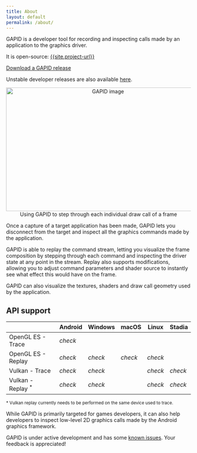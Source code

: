```yaml
---
title: About
layout: default
permalink: /about/
---
```


GAPID is a developer tool for recording and inspecting calls made by an application to the graphics driver.

It is open-source: [{{site.project-url}}]({{site.project-url}})

[Download a GAPID release]({{site.project-url}}/releases)

Unstable developer releases are also available [here](https://github.com/google/agi-dev-releases).

<div style="text-align: center;">
    <img src="../images/hero.gif" alt="GAPID image" width="540" height="337">
    <figcaption>Using GAPID to step through each individual draw call of a frame</figcaption>
</div>

Once a capture of a target application has been made, GAPID lets you disconnect from the target and inspect all the graphics commands made by the application.

GAPID is able to replay the command stream, letting you visualize the frame composition by stepping through each command and inspecting the driver state at any point in the stream. Replay also supports modifications, allowing you to adjust command parameters and shader source to instantly see what effect this would have on the frame.

GAPID can also visualize the textures, shaders and draw call geometry used by the application.

## API support

|                              | Android | Windows | macOS  | Linux | Stadia
| ---------------------------- | ------- | ------- |------- | ----- | ------
| OpenGL ES - Trace            |   <i class="material-icons check">check</i>     |         |        |       |
| OpenGL ES - Replay           |   <i class="material-icons check">check</i>     |   <i class="material-icons check">check</i>     |   <i class="material-icons check">check</i>    |   <i class="material-icons check">check</i>   |
| Vulkan - Trace               |   <i class="material-icons check">check</i>     |   <i class="material-icons check">check</i>     |        |   <i class="material-icons check">check</i>   |   <i class="material-icons check">check</i>
| Vulkan - Replay <sup>*</sup> |   <i class="material-icons check">check</i>     |   <i class="material-icons check">check</i>     |        |   <i class="material-icons check">check</i>   |   <i class="material-icons check">check</i>

<sup>* Vulkan replay currently needs to be performed on the same device used to trace.</sup>

While GAPID is primarily targeted for games developers, it can also help developers to inspect low-level 2D graphics calls made by the Android graphics framework.

GAPID is under active development and has some [known issues]({{site.project-url}}/issues). Your feedback is appreciated!
